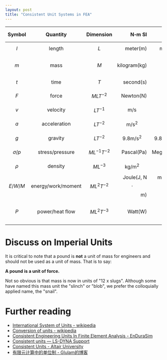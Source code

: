 ```yaml
---
layout: post
title: "Consistent Unit Systems in FEA"
---
```


| Symbol | Quantity | Dimension | N‐m SI | N‐mm SI | in‐lb System | ft‐lb System |
|:------:|:--------:|:---------:|------:|-------:|------------:|------------:|
| $$l$$ | length | $$L$$ | meter(m) | millimeter(mm) | inch(in) | foot(ft) |
| $$m$$ | mass | $$M$$ | kilogram(kg) | tonne(t) | snail = 386.2 "lb mass" | [slug](https://en.wikipedia.org/wiki/Slug_(mass)) = 32.19 "lb mass" |
| $$t$$ | time | $$T$$ | second(s) | second(s) | second(s) | second(s) |
| $$F$$ | force | $$MLT^{-2}$$ | Newton(N) | Newton(N) | pound(lb, lbf) | pound(lb, lbf) |
| $$v$$ | velocity | $$LT^{-1}$$ | $$\text{m/s}$$ | $$\text{mm/s}$$ | $$\text{in/s}$$ | $$\text{ft/s}$$ |
| $$a$$ | acceleration | $$LT^{-2}$$ | $$\text{m/s}^2$$ | $$\text{mm/s}^2$$ | $$\text{in/s}^2$$ | $$\text{ft/s}^2$$ |
| $$g$$ | gravity | $$LT^{-2}$$ | $$9.8\text{m/s}^2$$ | $$9.8\times10^3\text{mm/s}^2$$ | $$386.2\text{in/s}^2$$ | $$32.19\text{ft/s}^2$$ |
| $$\sigma/p$$ | stress/pressure | $$ML^{-1}T^{-2}$$ | Pascal(Pa) | MegaPascal(MPa) | $$\text{lb/in}^2(\text{psi})$$ | $$\text{lb/ft}^2$$ |
| $$\rho$$ | density | $$ML^{-3}$$ | $$\text{kg/m}^2$$ | $$\text{t/mm}^2$$ | $$\text{snails/in}^3$$ | $$\text{slugs/ft}^3$$ |
| $$E/W/M$$ | energy/work/moment | $$ML^2T^{-2}$$ | Joule(J, N$$\cdot$$m) | milliJoule(mJ, N$$\cdot$$mm) | lb$$\cdot$$in | lb$$\cdot$$ft |
| $$P$$ | power/heat flow | $$ML^2T^{-3}$$ | Watt(W) | milliWatt(mW) | lb$$\cdot$$in/s | lb$$\cdot$$ft/s |

# Discuss on Imperial Units

It  is critical to  note that  a  pound  is  **not**  a  unit  of  mass  for  engineers  and  should  not  be  used  as  a unit of mass. That is to say:

**A pound is a unit of force.**

Not so obvious is that mass is now in units of "12 x slugs".  Although some have named this mass unit the "slinch" or "blob", we prefer the colloquially applied name, the "snail".

# Further reading

* [International System of Units - wikipedia](https://en.wikipedia.org/wiki/International_System_of_Units)
* [Conversion of units - wikipedia](https://en.wikipedia.org/wiki/Conversion_of_units)
* [Consistent Engineering Units In Finite Element Analysis - EnDuraSim](http://www.endurasim.com.au/wp-content/uploads/2015/02/EnDuraSim-Engineering-Units.pdf)
* [Consistent units — LS-DYNA Support](http://www.dynasupport.com/howtos/general/consistent-units)
* [Consistent Units - Altair University](http://www.altairuniversity.com/wp-content/uploads/2012/04/Student_Guide_55-57.pdf)
* [有限元计算中的单位制 - Glulam的博客](http://blog.sina.com.cn/s/blog_462c6348010005ox.html)
